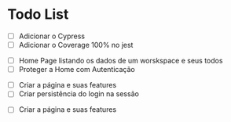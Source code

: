 # Todo List

<!-- CHORE -->

- [ ] Adicionar o Cypress
- [ ] Adicionar o Coverage 100% no jest

<!-- FEATURES HOME -->

- [ ] Home Page listando os dados de um worskspace e seus todos
- [ ] Proteger a Home com Autenticação

<!-- FEATURES LOGIN -->

- [ ] Criar a página e suas features
- [ ] Criar persistência do login na sessão

<!-- FEATURES SIGNUP -->

- [ ] Criar a página e suas features
